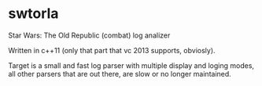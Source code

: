 swtorla
=======

Star Wars: The Old Republic (combat) log analizer

Written in c++11 (only that part that vc 2013 supports, obviosly).

Target is a small and fast log parser with multiple display and loging modes,
all other parsers that are out there, are slow or no longer maintained.
